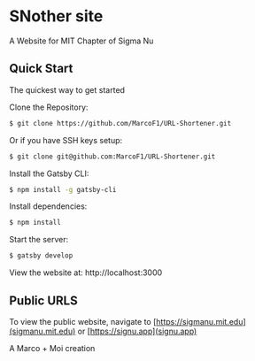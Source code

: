 # SNother site
A Website for MIT Chapter of Sigma Nu


## Quick Start
  The quickest way to get started 

  Clone the Repository:
```bash
$ git clone https://github.com/MarcoF1/URL-Shortener.git
```
  Or if you have SSH keys setup:
```bash
$ git clone git@github.com:MarcoF1/URL-Shortener.git
```
  Install the Gatsby CLI:
```bash
$ npm install -g gatsby-cli
```
  Install dependencies:
```bash
$ npm install
```

  Start the server:

```bash
$ gatsby develop
```

View the website at: http://localhost:3000

## Public URLS
To view the public website, navigate to [https://sigmanu.mit.edu](sigmanu.mit.edu) or [https://signu.app](signu.app)

A Marco + Moi creation 

